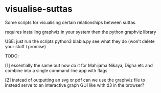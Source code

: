 # visualise-suttas
Some scripts for visualising certain relationships between suttas. 

requires installing graphviz in your system then the python graphviz library 

USE: just run the scripts python3 blabla.py see what they do (won't delete your stuff I promise)

TODO:

[1] essentially the same but now do it for Mahijama Nikaya, Digha etc and combine into a single command line app with flags 

[2] instead of outputting an svg or pdf can we use the graphviz file to instead serve to an interactive graph GUI like with d3 in the browser? 
